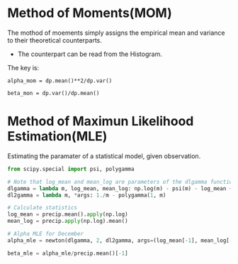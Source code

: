 # Method of Moments(MOM)
The mothod of moements simply assigns the empirical mean and variance to their theoretical counterparts.
- The counterpart can be read from the Histogram. 


The key is:

`alpha_mom = dp.mean()**2/dp.var()`

`beta_mon = dp.var()/dp.mean()`


# Method of Maximun Likelihood Estimation(MLE)
Estimating the paramater of a statistical model, given observation.

```python 
from scipy.special import psi, polygamma

# Note that log_mean and mean_log are parameters of the dlgamma function
dlgamma = lambda m, log_mean, mean_log: np.log(m) - psi(m) - log_mean + mean_log
dl2gamma = lambda m, *args: 1./m - polygamma(1, m)

# Calculate statistics
log_mean = precip.mean().apply(np.log)
mean_log = precip.apply(np.log).mean()

# Alpha MLE for December
alpha_mle = newton(dlgamma, 2, dl2gamma, args=(log_mean[-1], mean_log[-1]))

beta_mle = alpha_mle/precip.mean()[-1]
```